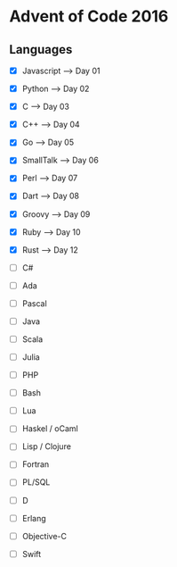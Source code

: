 # Advent of Code 2016

## Languages

- [x] Javascript    --> Day 01
- [x] Python        --> Day 02
- [x] C             --> Day 03
- [x] C++           --> Day 04
- [x] Go            --> Day 05
- [x] SmallTalk     --> Day 06
- [x] Perl          --> Day 07
- [x] Dart          --> Day 08
- [x] Groovy        --> Day 09
- [x] Ruby          --> Day 10

- [x] Rust          --> Day 12
- [ ] C#
- [ ] Ada
- [ ] Pascal
- [ ] Java
- [ ] Scala
- [ ] Julia
- [ ] PHP
- [ ] Bash
- [ ] Lua
- [ ] Haskel / oCaml
- [ ] Lisp / Clojure
- [ ] Fortran
- [ ] PL/SQL
- [ ] D
- [ ] Erlang
- [ ] Objective-C
- [ ] Swift